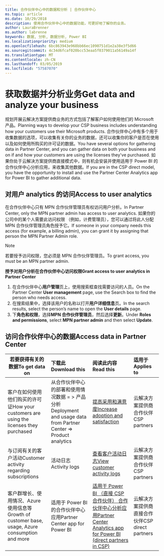 ```yaml
---
title: 合作伙伴中心中的数据和分析 | 合作伙伴中心
ms.topic: article
ms.date: 10/29/2018
description: 使用合作伙伴中心中的数据功能，可更好地了解你的业务。
author: LauraBrenner
ms.author: labrenne
keywords: 数据, 分析, 数据分析, Power BI
ms.localizationpriority: medium
ms.openlocfilehash: 6bc863943e968bb66ec1090751d1e2a38e3f5d66
ms.sourcegitcommit: 4c34d6fcaf020bcc53eaa5f0379011a56149a14f
ms.translationtype: MT
ms.contentlocale: zh-CN
ms.lasthandoff: 03/05/2019
ms.locfileid: "57587070"
---
```

# <a name="get-data-and-analyze-your-business"></a><span data-ttu-id="f551f-104">获取数据并分析业务</span><span class="sxs-lookup"><span data-stu-id="f551f-104">Get data and analyze your business</span></span> 

<span data-ttu-id="f551f-105">规划开展云解决方案提供商业务的方式包括了解客户如何使用他们的 Microsoft 产品。</span><span class="sxs-lookup"><span data-stu-id="f551f-105">Planning ways to develop your CSP business includes understanding how your customers use their Microsoft products.</span></span> <span data-ttu-id="f551f-106">合作伙伴中心中有多个用于收集数据的选项，可以收集有关你的业务的数据，还可以收集你的客户是否在使用以及如何使用所购买的许可证的数据。</span><span class="sxs-lookup"><span data-stu-id="f551f-106">You have several options for gathering data in Partner Center, and you can gather data on both your business and on if and how your customers are using the licenses they've purchased.</span></span> <span data-ttu-id="f551f-107">如果你处于云解决方案提供商直接模式中，则有机会安装并使用适用于 Power BI 的合作伙伴中心分析应用，来收集其他数据。</span><span class="sxs-lookup"><span data-stu-id="f551f-107">If you are in the CSP direct model, you have the opportunity to install and use the Partner Center Analytics app for Power BI to gather additional data.</span></span>

## <a name="access-to-user-analytics"></a><span data-ttu-id="f551f-108">对用户 analytics 的访问</span><span class="sxs-lookup"><span data-stu-id="f551f-108">Access to user analytics</span></span>

<span data-ttu-id="f551f-109">在合作伙伴中心只有 MPN 合作伙伴管理员有权访问用户分析。</span><span class="sxs-lookup"><span data-stu-id="f551f-109">In Partner Center, only the MPN partner admin has access to user analytics.</span></span> <span data-ttu-id="f551f-110">如果你的公司中的某个人需要此访问权限 （例如，计费管理员），您可以通过将此人分配 MPN 合作伙伴管理员角色授予它。</span><span class="sxs-lookup"><span data-stu-id="f551f-110">If someone in your company needs this access (for example, a billing admin), you can grant it by assigning that person the MPN Partner Admin role.</span></span>

>[!NOTE] 
><span data-ttu-id="f551f-111">若要授予访问权限，您必须是 MPN 合作伙伴管理员。</span><span class="sxs-lookup"><span data-stu-id="f551f-111">To grant access, you must be an MPN partner admin.</span></span>

<span data-ttu-id="f551f-112">**授予对用户分析在合作伙伴中心访问权限**</span><span class="sxs-lookup"><span data-stu-id="f551f-112">**Grant access to user analytics in Partner Center**</span></span> 

1.  <span data-ttu-id="f551f-113">在合作伙伴中心**用户管理**页上，使用搜索框查找需要访问的人员。</span><span class="sxs-lookup"><span data-stu-id="f551f-113">On the Partner Center **User management** page, use the Search box to find the person who needs access.</span></span>
2.  <span data-ttu-id="f551f-114">在搜索结果中，选择该用户的名称以打开**用户详细信息**页。</span><span class="sxs-lookup"><span data-stu-id="f551f-114">In the search results, select the person’s name to open the **User details** page.</span></span>
3.  <span data-ttu-id="f551f-115">下**角色和权限**，选择**MPN 合作伙伴管理员**，然后选择**更新**。</span><span class="sxs-lookup"><span data-stu-id="f551f-115">Under **Roles and permissions**, select **MPN partner admin** and then select **Update**.</span></span>

 
## <a name="access-data-in-partner-center"></a><span data-ttu-id="f551f-116">访问合作伙伴中心的数据</span><span class="sxs-lookup"><span data-stu-id="f551f-116">Access data in Partner Center</span></span>

|<span data-ttu-id="f551f-117">**若要获得有关的数据**</span><span class="sxs-lookup"><span data-stu-id="f551f-117">**To get data on**</span></span>   |<span data-ttu-id="f551f-118">**下载此**</span><span class="sxs-lookup"><span data-stu-id="f551f-118">**Download this**</span></span>   |<span data-ttu-id="f551f-119">**阅读此内容**</span><span class="sxs-lookup"><span data-stu-id="f551f-119">**Read this**</span></span>   | <span data-ttu-id="f551f-120">**适用于**</span><span class="sxs-lookup"><span data-stu-id="f551f-120">**Applies to**</span></span>    |
|---------------------|:-----------------------|:---------------|:--------------|
|<span data-ttu-id="f551f-121">客户在如何使用他们购买的许可证</span><span class="sxs-lookup"><span data-stu-id="f551f-121">How your customers are using the licenses they purchased</span></span>   |<span data-ttu-id="f551f-122">从合作伙伴中心的部署和使用情况数据 = > 产品分析</span><span class="sxs-lookup"><span data-stu-id="f551f-122">Deployment and usage data from Partner Center => Product analytics</span></span>   |[<span data-ttu-id="f551f-123">提高采用和满意度</span><span class="sxs-lookup"><span data-stu-id="f551f-123">Increase adoption and satisfaction</span></span>](increasing-adoption-and-satisfaction.md)|<span data-ttu-id="f551f-124">云解决方案提供商合作伙伴</span><span class="sxs-lookup"><span data-stu-id="f551f-124">CSP partners</span></span>|
|<span data-ttu-id="f551f-125">与订阅有关的客户活动</span><span class="sxs-lookup"><span data-stu-id="f551f-125">Customer activity regarding subscriptions</span></span>   |<span data-ttu-id="f551f-126">活动日志</span><span class="sxs-lookup"><span data-stu-id="f551f-126">Activity logs</span></span>   |[<span data-ttu-id="f551f-127">查看客户活动日志</span><span class="sxs-lookup"><span data-stu-id="f551f-127">View customer activity logs</span></span>](activity-logs.md)|<span data-ttu-id="f551f-128">云解决方案提供商合作伙伴</span><span class="sxs-lookup"><span data-stu-id="f551f-128">CSP partners</span></span>   |
|<span data-ttu-id="f551f-129">客户群增长、使用情况、Azure 使用信息等</span><span class="sxs-lookup"><span data-stu-id="f551f-129">Growth of customer base, usage, Azure consumption and more</span></span>   |<span data-ttu-id="f551f-130">适用于 Power BI 的合作伙伴中心应用</span><span class="sxs-lookup"><span data-stu-id="f551f-130">Partner Center app for Power BI</span></span>   |[<span data-ttu-id="f551f-131">适用于 Power BI （直接 CSP 合作伙伴） 合作伙伴中心分析应用</span><span class="sxs-lookup"><span data-stu-id="f551f-131">Partner Center Analytics app for Power BI (direct partners in CSP)</span></span>](power-bi-app-for-direct-partners.md)|<span data-ttu-id="f551f-132">云解决方案提供商直接合作伙伴</span><span class="sxs-lookup"><span data-stu-id="f551f-132">CSP direct partners</span></span>|







